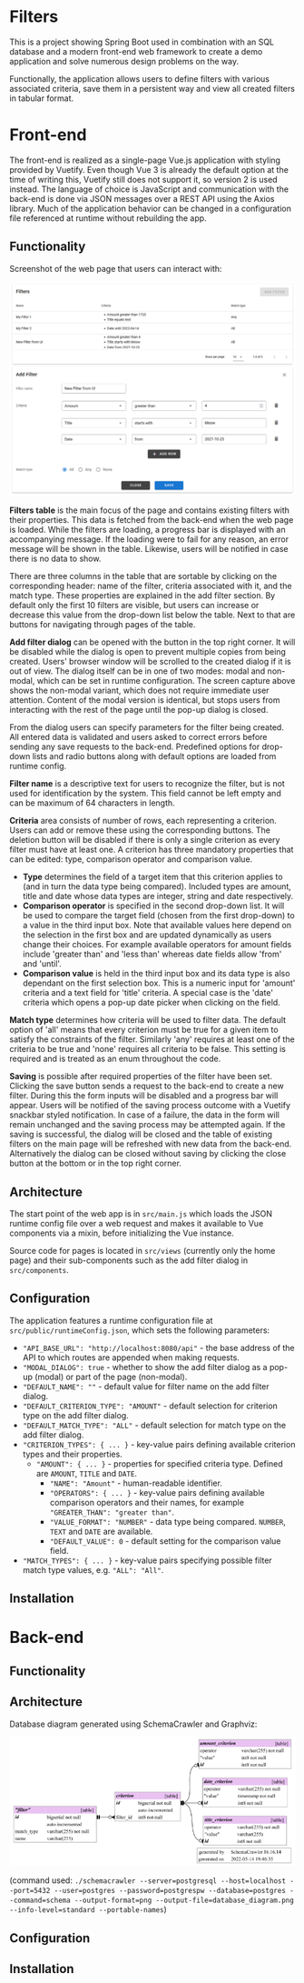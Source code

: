 # Filters
This is a project showing Spring Boot used in combination with an SQL database and a modern front-end web framework to create a demo application and solve numerous design problems on the way.

Functionally, the application allows users to define filters with various associated criteria, save them in a persistent way and view all created filters in tabular format.

# Front-end
The front-end is realized as a single-page Vue.js application with styling provided by Vuetify. Even though Vue 3 is already the default option at the time of writing this, Vuetify still does not support it, so version 2 is used instead. The language of choice is JavaScript and communication with the back-end is done via JSON messages over a REST API using the Axios library. Much of the application behavior can be changed in a configuration file referenced at runtime without rebuilding the app.
## Functionality
Screenshot of the web page that users can interact with:

![Filters page](/images/filters_page.png "Filters page")

**Filters table** is the main focus of the page and contains existing filters with their properties. This data is fetched from the back-end when the web page is loaded. While the filters are loading, a progress bar is displayed with an accompanying message. If the loading were to fail for any reason, an error message will be shown in the table. Likewise, users will be notified in case there is no data to show.

There are three columns in the table that are sortable by clicking on the corresponding header: name of the filter, criteria associated with it, and the match type. These properties are explained in the add filter section. By default only the first 10 filters are visible, but users can increase or decrease this value from the drop-down list below the table. Next to that are buttons for navigating through pages of the table.

**Add filter dialog** can be opened with the button in the top right corner. It will be disabled while the dialog is open to prevent multiple copies from being created. Users' browser window will be scrolled to the created dialog if it is out of view. The dialog itself can be in one of two modes: modal and non-modal, which can be set in runtime configuration. The screen capture above shows the non-modal variant, which does not require immediate user attention. Content of the modal version is identical, but stops users from interacting with the rest of the page until the pop-up dialog is closed.

From the dialog users can specify parameters for the filter being created. All entered data is validated and users asked to correct errors before sending any save requests to the back-end. Predefined options for drop-down lists and radio buttons along with default options are loaded from runtime config.

**Filter name** is a descriptive text for users to recognize the filter, but is not used for identification by the system. This field cannot be left empty and can be maximum of 64 characters in length.

**Criteria** area consists of number of rows, each representing a criterion. Users can add or remove these using the corresponding buttons. The deletion button will be disabled if there is only a single criterion as every filter must have at least one. A criterion has three mandatory properties that can be edited: type, comparison operator and comparison value.

* **Type** determines the field of a target item that this criterion applies to (and in turn the data type being compared). Included types are amount, title and date whose data types are integer, string and date respectively.
* **Comparison operator** is specified in the second drop-down list. It will be used to compare the target field (chosen from the first drop-down) to a value in the third input box. Note that available values here depend on the selection in the first box and are updated dynamically as users change their choices. For example available operators for amount fields include 'greater than' and 'less than' whereas date fields allow 'from' and 'until'.
* **Comparison value** is held in the third input box and its data type is also dependant on the first selection box. This is a numeric input for 'amount' criteria and a text field for 'title' criteria. A special case is the 'date' criteria which opens a pop-up date picker when clicking on the field.

**Match type** determines how criteria will be used to filter data. The default option of 'all' means that every criterion must be true for a given item to satisfy the constraints of the filter. Similarly 'any' requires at least one of the criteria to be true and 'none' requires all criteria to be false. This setting is required and is treated as an enum throughout the code.

**Saving** is possible after required properties of the filter have been set. Clicking the save button sends a request to the back-end to create a new filter. During this the form inputs will be disabled and a progress bar will appear. Users will be notified of the saving process outcome with a Vuetify snackbar styled notification. In case of a failure, the data in the form will remain unchanged and the saving process may be attempted again. If the saving is successful, the dialog will be closed and the table of existing filters on the main page will be refreshed with new data from the back-end. Alternatively the dialog can be closed without saving by clicking the close button at the bottom or in the top right corner.

## Architecture

The start point of the web app is in `src/main.js` which loads the JSON runtime config file over a web request and makes it available to Vue components via a mixin, before initializing the Vue instance.

Source code for pages is located in `src/views` (currently only the home page) and their sub-components such as the add filter dialog in `src/components`.

## Configuration

The application features a runtime configuration file at `src/public/runtimeConfig.json`, which sets the following parameters:  
* `"API_BASE_URL": "http://localhost:8080/api"` - the base address of the API to which routes are appended when making requests.
* `"MODAL_DIALOG": true` - whether to show the add filter dialog as a pop-up (modal) or part of the page (non-modal).
* `"DEFAULT_NAME": ""` - default value for filter name on the add filter dialog.
* `"DEFAULT_CRITERION_TYPE": "AMOUNT"` - default selection for criterion type on the add filter dialog.
* `"DEFAULT_MATCH_TYPE": "ALL"` - default selection for match type on the add filter dialog.
* `"CRITERION_TYPES": { ... }` - key-value pairs defining available criterion types and their properties.
    * `"AMOUNT": { ... }` - properties for specified criteria type. Defined are `AMOUNT`, `TITLE` and `DATE`.
        * `"NAME": "Amount"` - human-readable identifier.
        * `"OPERATORS": { ... }` - key-value pairs defining available comparison operators and their names, for example `"GREATER_THAN": "greater than"`.
        * `"VALUE_FORMAT": "NUMBER"` - data type being compared. `NUMBER`, `TEXT` and `DATE` are available.
        * `"DEFAULT_VALUE": 0` - default setting for the comparison value field.
* `"MATCH_TYPES": { ... }` - key-value pairs specifying possible filter match type values, e.g. `"ALL": "All"`.

## Installation

# Back-end

## Functionality

## Architecture

Database diagram generated using SchemaCrawler and Graphviz:

![Database diagram](/images/database_diagram.png "Database diagram")

(command used: `./schemacrawler --server=postgresql --host=localhost --port=5432 --user=postgres --password=postgrespw --database=postgres --command=schema --output-format=png --output-file=database_diagram.png --info-level=standard --portable-names`)

## Configuration

## Installation
